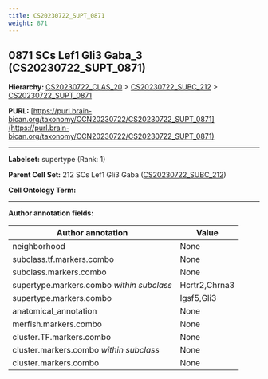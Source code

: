 ```yaml
---
title: CS20230722_SUPT_0871
weight: 871
---
```

## 0871 SCs Lef1 Gli3 Gaba_3 (CS20230722_SUPT_0871)
<b>Hierarchy: </b>
[CS20230722_CLAS_20](../CS20230722_CLAS_20) >
[CS20230722_SUBC_212](../CS20230722_SUBC_212) >
[CS20230722_SUPT_0871](../CS20230722_SUPT_0871)

**PURL:** [https://purl.brain-bican.org/taxonomy/CCN20230722/CS20230722_SUPT_0871](https://purl.brain-bican.org/taxonomy/CCN20230722/CS20230722_SUPT_0871)

---


**Labelset:** supertype (Rank: 1)

**Parent Cell Set:** 212 SCs Lef1 Gli3 Gaba ([CS20230722_SUBC_212](../CS20230722_SUBC_212))



**Cell Ontology Term:** 

[MARKER GENES.]: #


---

[TRANSFERRED ANNOTATIONS.]: #


[AUTHOR ANNOTATION FIELDS.]: #


**Author annotation fields:**

| Author annotation | Value |
|-------------------|-------|
|neighborhood|None|
|subclass.tf.markers.combo|None|
|subclass.markers.combo|None|
|supertype.markers.combo _within subclass_|Hcrtr2,Chrna3|
|supertype.markers.combo|Igsf5,Gli3|
|anatomical_annotation|None|
|merfish.markers.combo|None|
|cluster.TF.markers.combo|None|
|cluster.markers.combo _within subclass_|None|
|cluster.markers.combo|None|
